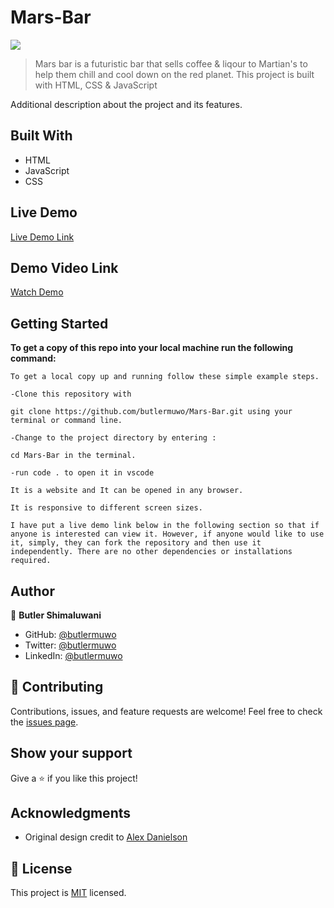# Mars-Bar

![](https://img.shields.io/badge/MarsBar-blueviolet)

> Mars bar is a futuristic bar that sells coffee &amp; liqour to Martian's to help them chill and cool down on the red planet. This project is built with HTML, CSS &amp; JavaScript

<!-- ![screenshot]()

![screenshot]() -->

Additional description about the project and its features.

## Built With

- HTML
- JavaScript
- CSS

## Live Demo

[Live Demo Link]()

## Demo Video Link

[Watch Demo]()

## Getting Started

**To get a copy of this repo into your local machine run the following command:**

```
To get a local copy up and running follow these simple example steps.

-Clone this repository with

git clone https://github.com/butlermuwo/Mars-Bar.git using your terminal or command line.

-Change to the project directory by entering :

cd Mars-Bar in the terminal.

-run code . to open it in vscode

It is a website and It can be opened in any browser.

It is responsive to different screen sizes.

I have put a live demo link below in the following section so that if anyone is interested can view it. However, if anyone would like to use it, simply, they can fork the repository and then use it independently. There are no other dependencies or installations required.
```

## Author

👤 **Butler Shimaluwani**

- GitHub: [@butlermuwo](https://github.com/butlermuwo)
- Twitter: [@butlermuwo](https://twitter.com/ButlerMuwo)
- LinkedIn: [@butlermuwo](https://www.linkedin.com/in/butlermuwo/)

## 🤝 Contributing

Contributions, issues, and feature requests are welcome!
Feel free to check the [issues page](../../issues/).

## Show your support

Give a ⭐️ if you like this project!

## Acknowledgments

- Original design credit to
  [Alex Danielson](https://www.alexdanielson.com/welcome)

## 📝 License

This project is [MIT](./MIT.md) licensed.
